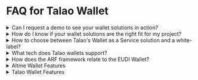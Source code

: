 # FAQ for Talao Wallet

<details>
    <summary>Can I request a demo to see your wallet solutions in action?</summary>
    
    Absolutely. [Reach out to us](https://qhf0siml406.typeform.com/to/PdULRDIV?typeform-source=talao.io) to schedule a demo, and we'll provide you with an in-depth look at how our wallet solutions can elevate your project.
</details>

<details>
    <summary>How do I know if your wallet solutions are the right fit for my project?</summary>
    
    Our team of experts is here to assist you in assessing your project's requirements and goals. [Contact us](https://qhf0siml406.typeform.com/to/PdULRDIV?typeform-source=talao.io), and we'll guide you through how our solutions can align with your needs.
</details>

<details>
    <summary>How to choose between Talao's Wallet as a Service solution and a white-label?</summary>

    When deciding between Talao's Wallet as a Service (WaaS) and our white-label solution, consider the following factors:

    - **Multi-usage Needs:** If your wallet needs to support a variety of use cases, our WaaS solution is ideal for its versatility and flexibility.
    - **Project Type (PoC or Production):** For production projects, our white-label solution offers a dedicated and simplified user experience, ensuring a tailored interface for your specific needs.
    - **Budget and Specific Requirements:** Your choice will depend on your project's budget and unique requirements. Evaluate whether your project is in the production phase or a proof of concept to determine the best fit.
</details>

<details>
    <summary>What tech does Talao wallets support?</summary>
    
    - **VC/VP formats:** JSON-LD, JWT, SD-JWT, JSON-LD ZKP
    - **Protocols:** OIDC4VCI (Pre-authorized code flow, User PIN, Authorization code flow, Deferred endpoint), OIDC4VP, SIOPV2 (Last draft), Presentation definition, Presentation submission
    - **Supported DID methods:** did:key, did:jwk, did:web, did:ion, did:hedera, did:tz, did:pkh, did:ebsi, did:polygonid, PolygonId Iden3 protocol, DIF Presentation Exchange v2.0
    - **OIDC4VC profiles:** EBSI-V3, DIIP, OWF, GAIA-X
    - **Compatible issuers and verifiers:** Walt.id, Sphereon, Authlete, SICPA, Netecetera, Meeco (soon more)
    - 👉 [Read more about our tech stack](https://talao.io/blog/building-future-proof-digital-identity-wallets-with-talaos-technology-stack/)
</details>

<details>
    <summary>How does the ARF framework relate to the EUDI Wallet?</summary>
    
    The ARF (Architecture Reference Framework) provides the technical guidelines and standards for the development and interoperability of the EUDI Wallet. It ensures that the wallet adheres to the highest security and privacy standards.
</details>

<details>
    <summary>Altme Wallet Features</summary>

    1. Same features as Talao wallet
    2. Available on [Apple Store](https://apps.apple.com/us/app/talao-wallet/id1582183266#?platform=iphone) and [Google Store](https://play.google.com/store/apps/details?id=co.talao.wallet)
    3. Blockchain support: Tezos, Ethereum, Polygon, Fantom, BNB
    4. Send/receive crypto, token, NFT
    5. Buy crypto through wert.io exchange

    👉 Visit Altme's landing page: [https://altme.io](https://altme.io)
</details>

<details>
    <summary>Talao Wallet Features</summary>

    1. Available on [Google Store](https://play.google.com/store/apps/details?id=co.talao.wallet) and [Apple Store](https://apps.apple.com/us/app/talao-wallet/id1582183266#?platform=iphone)
    
    2. **Protocol OIDC4VC:**
       - OIDC4VCI Draft 11 and 13
       - OIDC4VP Draft 20
       - SIOPV2 Draft 12
       - VC Format: `ldp_vc`, `vc_jwt_json`, `sd-jwt`

    3. **OIDC4VCI:**
       - Flow: Authorization code flow, pre-authorized code flow with Tx
       - Supported endpoints: credential, deferred, PAR, wallet attestation (Assertion), PKCE, scope and authorization details
       - Client authentication methods: none, client secret basic, client secret post, jwt
       - Identifier: JWK, JWK Thumprint, did:key, did:jwk, did:pkh
       - Proof type: jwt, ldp_vp

    4. **OIDC4VP:**
       - client_id_scheme: did, verifier, X509
       - request object and request_uri
       - Direct_post and direct_post.jwt
       - PEX 2.0 partial

    5. **Signature Suite:**
       - Jose: ES256, ES256K, EdDSA
       - Linked Data Proof: Ed25519Signature2018, RsaSignature2018

    6. **Other Features:**
       - Bitstring status list 1.0 and IETF token status list
       - OIDC4VC Embedded profile: HAIP, EBSI-V3 (compliant wallet), DIIP V2.1, DIIP V3.0
       - Talao DID resolver for issuer/verifier: `did:web`, `did:ethr`, `did:ebsi`, `did:dht`
       - Wallet user authentication: PIN and biometric
       - User chat through Matrix.org
       - Developer mode
       - Embedded issuer marketplace
       - Compliant with: Waltid, Sphereon, Sicpa, Authlete tools
       - Open source code
       - Wallet as a Service with SLA

    👉 Learn more: [https://talao.io/talao-wallet](https://talao.io/talao-wallet)
</details>
